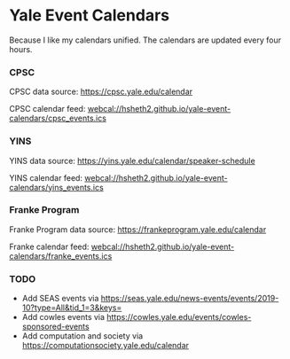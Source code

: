 # Yale Event Calendars

Because I like my calendars unified.
The calendars are updated every four hours.

### CPSC
CPSC data source: https://cpsc.yale.edu/calendar

CPSC calendar feed: [webcal://hsheth2.github.io/yale-event-calendars/cpsc_events.ics](webcal://hsheth2.github.io/yale-event-calendars/cpsc_events.ics)

### YINS
YINS data source: https://yins.yale.edu/calendar/speaker-schedule

YINS calendar feed: [webcal://hsheth2.github.io/yale-event-calendars/yins_events.ics](webcal://hsheth2.github.io/yale-event-calendars/yins_events.ics)

### Franke Program
Franke Program data source: https://frankeprogram.yale.edu/calendar

Franke calendar feed: [webcal://hsheth2.github.io/yale-event-calendars/franke_events.ics](webcal://hsheth2.github.io/yale-event-calendars/franke_events.ics)

### TODO
- Add SEAS events via https://seas.yale.edu/news-events/events/2019-10?type=All&tid_1=3&keys=
- Add cowles events via https://cowles.yale.edu/events/cowles-sponsored-events
- Add computation and society via https://computationsociety.yale.edu/calendar
